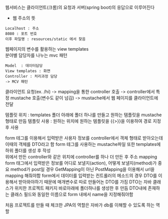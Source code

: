 웹서비스는 클라이언트(크롬)의 요청과 서버(spring boot)의 응답으로 이루어진다  
  
- 웹 주소의 뜻
```
Localhost : 주소  
8080 : 포트 번호  
이후 파일명 : resources/static 에서 찾음  
```

  
웹페이지의 변수를 활용하는 view templates  
분야별 담당자를 나누는 mvc 패턴  
```
Model  : 데이터담당  
View templates : 화면  
Controller : 처리과정 담당  
-> MCV 패턴  
```  
  
클라이언트 요청(ex. /hi) -> mapping을 통한 controller 호출 -> controller에서 특정 mustache 호출(변수도 같이 넘김) -> mustache에서 웹 페이지를 클라이언트에 전달  

템플릿 위치 : templates 폴더 아래에 폴더 하나를 만들고 원하는 템플릿을 mustache 형태로 만듬
템플릿 사용 : 원하는 위치에 원하는 템플릿을 {{>}}을 이용하여 경로 지정 후 사용

form 테그를 이용해서 입력받은 사용자 정보를 controller에서 객체 형태로 받아오는데 이때의 객체를 DTO라고 함
form 테그를 사용하는 mustache파일 또한 templates에 하위 폴더를 생성 후 작성   
위에서 만든 controller와 같은 위치에 controller를 하나 더 만든 후 주소 mapping
form 태그에서 입력받은 정보를 어디로 보낼지(action), 어떻게 보낼지(method)가 중요
method가 post일 경우 GetMapping이 아닌 PostMapping을 이용해서 url을 mapping 해줘야함
form에서 데이터를 입력받는 컨트롤러의 메소드의 경우 DTO를 이용해서 받아와야하기 때문에 매개변수로 따로 만들어논 DTO를 가짐
DTO는 자바 클래스가 위치한 프로젝트 패키지 바로아래에 폴더하나를 생성한 후 만듬
DTO내에 존재하는 클래스 필드와 동일한 이름으로 form 내에서 name을 지정해줘야함 

처음 프로젝트를 만들 때 체크한 JPA의 역할은 자바가 db를 이해할 수 있도록 하는 역할
